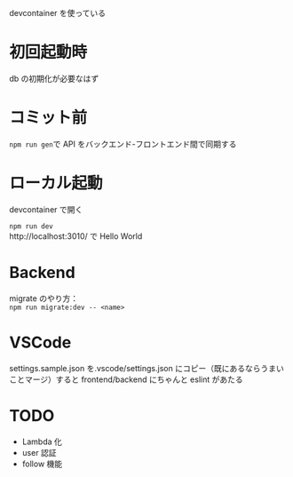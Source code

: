 devcontainer を使っている

# 初回起動時

db の初期化が必要なはず

# コミット前

`npm run gen`で API をバックエンド-フロントエンド間で同期する

# ローカル起動

devcontainer で開く

`npm run dev`  
http://localhost:3010/ で Hello World

# Backend

migrate のやり方：  
`npm run migrate:dev -- <name>`

# VSCode

settings.sample.json を.vscode/settings.json にコピー（既にあるならうまいことマージ）すると frontend/backend にちゃんと eslint があたる

# TODO

- Lambda 化
- user 認証
- follow 機能
